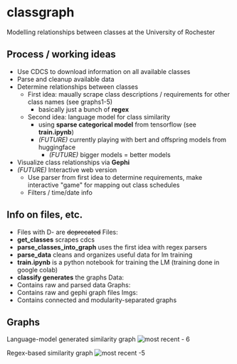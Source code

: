 # classgraph
Modelling relationships between classes at the University of Rochester

## Process / working ideas
- Use CDCS to download information on all available classes
- Parse and cleanup available data
- Determine relationships between classes
  - First idea: maually scrape class descriptions / requirements for other class names (see graphs1-5)
    - basically just a bunch of **regex**
  - Second idea: language model for class similarity
    - using **sparse categorical model** from tensorflow (see **train.ipynb**)
    - *(FUTURE)* currently playing with bert and offspring models from huggingface
      - *(FUTURE)* bigger models = better models 
- Visualize class relationships via **Gephi**
- *(FUTURE)* Interactive web version
  - Use parser from first idea to determine requirements, make interactive "game" for mapping out class schedules
  - Filters / time/date info
  
## Info on files, etc.
- Files with D- are ~~deprecated~~
Files:
- **get_classes** scrapes cdcs
- **parse_classes_into_graph** uses the first idea with regex parsers
- **parse_data** cleans and organizes useful data for lm training
- **train.ipynb** is a python notebook for training the LM (training done in google colab)
- **classify generates** the graphs
Data:
- Contains raw and parsed data
Graphs:
- Contains raw and gephi graph files
Imgs:
- Contains connected and modularity-separated graphs

## Graphs
Language-model generated similarity graph
![most recent - 6](./imgs/classgraph6-LM.png)

Regex-based similarity graph
![most recent -5](./imgs/classgraph5.png)

